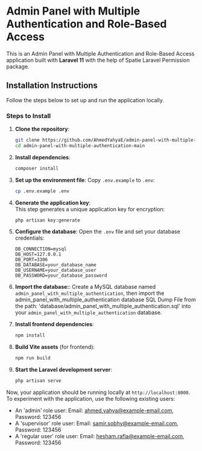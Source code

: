 # Admin Panel with Multiple Authentication and Role-Based Access

This is an Admin Panel with Multiple Authentication and Role-Based Access application built with **Laravel 11** with the help of Spatie Laravel Permission package.


## Installation Instructions

Follow the steps below to set up and run the application locally.


### Steps to Install

1. **Clone the repository**:
    ```bash
    git clone https://github.com/AhmedYahyaE/admin-panel-with-multiple-authentication.git
    cd admin-panel-with-multiple-authentication-main
    ```

2. **Install dependencies**:
    ```bash
    composer install
    ```

3. **Set up the environment file**:
    Copy `.env.example` to `.env`:
    ```bash
    cp .env.example .env
    ```

4. **Generate the application key**:  
    This step generates a unique application key for encryption:  
    ```bash
    php artisan key:generate
    ```

5. **Configure the database**:
    Open the `.env` file and set your database credentials:
    ```env
    DB_CONNECTION=mysql
    DB_HOST=127.0.0.1
    DB_PORT=3306
    DB_DATABASE=your_database_name
    DB_USERNAME=your_database_user
    DB_PASSWORD=your_database_password
    ```

6. **Import the database:**:
    Create a MySQL database named `admin_panel_with_multiple_authentication`, then import the admin_panel_with_multiple_authentication database SQL Dump File from the path: 'database/admin_panel_with_multiple_authentication.sql' into your `admin_panel_with_multiple_authentication` database.

7. **Install frontend dependencies**:
    ```bash
    npm install
    ```

8. **Build Vite assets** (for frontend):
    ```bash
    npm run build
    ```

9. **Start the Laravel development server**:
    ```bash
    php artisan serve
    ```

Now, your application should be running locally at `http://localhost:8000`. To experiment with the application, use the following existing users: 
- An 'admin' role user: Email: ahmed.yahya@example-email.com, Password: 123456
- A 'supervisor' role user: Email: samir.sobhy@example-email.com, Password: 123456
- A 'regular user' role user: Email: hesham.rafla@example-email.com, Password: 123456
